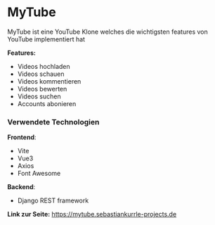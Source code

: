 # MyTube

MyTube ist eine YouTube Klone welches die wichtigsten features von YouTube implementiert hat

**Features:**
- Videos hochladen
- Videos schauen
- Videos kommentieren
- Videos bewerten
- Videos suchen
- Accounts abonieren

### Verwendete Technologien

**Frontend**:
- Vite
- Vue3
- Axios
- Font Awesome

**Backend**:
 - Django REST framework

**Link zur Seite:** https://mytube.sebastiankurrle-projects.de 
